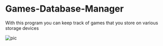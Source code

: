 # Games-Database-Manager

With this program you can keep track of games that you store on various storage devices

![pic](https://i.ibb.co/N6wTBgQ/Untitled.png)
